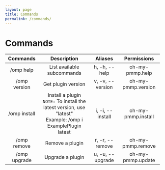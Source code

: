 ```yaml
---
layout: page
title: Commands
permalink: /commands/
---
```


# Commands

|            Commands           |                                                     Description                                                     |      Aliases     |     Permissions    |
|:-----------------------------:|:-------------------------------------------------------------------------------------------------------------------:|:----------------:|:------------------:|
|           /omp help           |                                              List available subcommands                                             |   h, -h, --help  |   oh-my-pmmp.help  |
|          /omp version         |                                                  Get plugin version                                                 | v, -v, --version | oh-my-pmmp.version |
| /omp install <name> <version> | Install a plugin<br/> `NOTE:` To install the latest version, use "latest"<br/> Example: /omp i ExamplePlugin latest | i, -i, --install | oh-my-pmmp.install |
|       /omp remove <name>      |                                                   Remove a plugin                                                   |  r, -r, --remove |  oh-my-pmmp.remove |
|      /omp upgrade <name>      |                                                   Upgrade a plugin                                                  | u, -u, --upgrade |  oh-my-pmmp.update |
